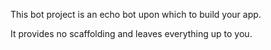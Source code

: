 ﻿This bot project is an echo bot upon which to build your app.

It provides no scaffolding and leaves everything up to you.
